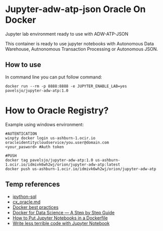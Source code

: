# Jupyter-adw-atp-json Oracle On Docker

Jupyter lab environment ready to use with ADW-ATP-JSON

This container is ready to use jupyter notebooks with Autonomous Data Warehouse, Autnonomous Transaction Processing or Autonomous JSON.

## How to use

In command line you can put follow command:

```docker
docker run --rm -p 8888:8888 -e JUPYTER_ENABLE_LAB=yes pavelsjo/jupyter-adw-atp:1.0
```

# How to Oracle Registry?

Example using windows environment:

```docker
#AUTENTICATION
winpty docker login us-ashburn-1.ocir.io
oracleidentitycloudservice/you.user@domain.com
<your_pasword> #Auth token

#PUSH
docker tag pavelsjo/jupyter-adw-atp:1.0 us-ashburn-1.ocir.io/idmivk6wh2wj/orion/jupyter-adw-atp:latest
docker push us-ashburn-1.ocir.io/idmivk6wh2wj/orion/jupyter-adw-atp
```

## Temp references

- [ipython-sql](https://github.com/catherinedevlin/ipython-sql)
- [cx_oracle.md](https://gist.github.com/kimus/10012910)
- [Docker best practices](https://docs.docker.com/develop/develop-images/dockerfile_best-practices/#exclude-with-dockerignore)
- [Docker for Data Science — A Step by Step Guide](https://godatadriven.com/blog/write-less-terrible-code-with-jupyter-notebook/)
- [How to Put Jupyter Notebooks in a Dockerfile](https://u.group/thinking/how-to-put-jupyter-notebooks-in-a-dockerfile/)
- [Write less terrible code with Jupyter Notebook](https://godatadriven.com/blog/write-less-terrible-code-with-jupyter-notebook/)
